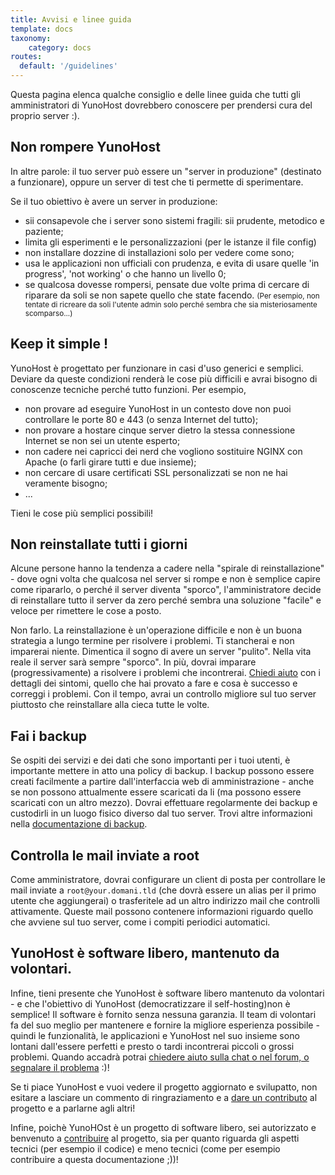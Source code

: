 ```yaml
---
title: Avvisi e linee guida
template: docs
taxonomy:
    category: docs
routes:
  default: '/guidelines'
---
```


Questa pagina elenca qualche consiglio e delle linee guida che tutti gli amministratori di YunoHost dovrebbero conoscere per prendersi cura del proprio server :).

## Non rompere YunoHost

In altre parole: il tuo server può essere un "server in produzione" (destinato a funzionare), oppure un server di test che ti permette di sperimentare.

Se il tuo obiettivo è avere un server in produzione:
- sii consapevole che i server sono sistemi fragili: sii prudente, metodico e paziente;
- limita gli esperimenti e le personalizzazioni (per le istanze il file config)
- non installare dozzine di installazioni solo per vedere come sono;
- usa le applicazioni non ufficiali con prudenza, e evita di usare quelle 'in progress', 'not working' o che hanno un livello 0;
- se qualcosa dovesse rompersi, pensate due volte prima di cercare di riparare da soli se non sapete quello che state facendo. <small>(Per esempio, non tentate di ricreare da soli l'utente admin solo perché sembra che sia misteriosamente scomparso...)</small>

## Keep it simple !

YunoHost è progettato per funzionare in casi d'uso generici e semplici. Deviare da queste condizioni renderà le cose più difficili e avrai bisogno di conoscenze tecniche perché tutto funzioni. Per esempio,
- non provare ad eseguire YunoHost in un contesto dove non puoi controllare le porte 80 e 443 (o senza Internet del tutto);
- non provare a hostare cinque server dietro la stessa connessione Internet se non sei un utente esperto;
- non cadere nei capricci dei nerd che vogliono sostituire NGINX con Apache (o farli girare tutti e due insieme);
- non cercare di usare certificati SSL personalizzati se non ne hai veramente bisogno;
- ...

Tieni le cose più semplici possibili!

## Non reinstallate tutti i giorni

Alcune persone hanno la tendenza a cadere nella "spirale di reinstallazione" - dove ogni volta che qualcosa nel server si rompe e non è semplice capire come ripararlo, o perché il server diventa "sporco", l'amministratore decide di reinstallare tutto il server da zero perché sembra una soluzione "facile" e veloce per rimettere le cose a posto.

Non farlo. La reinstallazione è un'operazione difficile e non è un buona strategia a lungo termine per risolvere i problemi. Ti stancherai e non imparerai niente. Dimentica il sogno di avere un server "pulito". Nella vita reale il server sarà sempre "sporco". In più, dovrai imparare (progressivamente) a risolvere i problemi che incontrerai. [Chiedi aiuto](/help) con i dettagli dei sintomi, quello che hai provato a fare e cosa è successo e correggi i problemi. Con il tempo, avrai un controllo migliore sul tuo server piuttosto che reinstallare alla cieca tutte le volte.

## Fai i backup

Se ospiti dei servizi e dei dati che sono importanti per i tuoi utenti, è importante mettere in atto una policy di backup. I backup possono essere creati facilmente a partire dall'interfaccia web di amministrazione - anche se non possono attualmente essere scaricati da li (ma possono essere scaricati con un altro mezzo). Dovrai effettuare regolarmente dei backup e custodirli in un luogo fisico diverso dal tuo server. Trovi altre informazioni nella [documentazione di backup](/backup).

## Controlla le mail inviate a root

Come amministratore, dovrai configurare un client di posta per controllare le mail inviate a `root@your.domani.tld` (che dovrà essere un alias per il primo utente che aggiungerai) o trasferitele ad un altro indirizzo mail che controlli attivamente. Queste mail possono contenere informazioni riguardo quello che avviene sul tuo server, come i compiti periodici automatici.

## YunoHost è software libero, mantenuto da volontari.

Infine, tieni presente che YunoHost è software libero mantenuto da volontari - e che l'obiettivo di YunoHost (democratizzare il self-hosting)non è semplice! Il software è fornito senza nessuna garanzia. Il team di volontari fa del suo meglio per mantenere e fornire la migliore esperienza possibile - quindi le funzionalità, le applicazioni e YunoHost nel suo insieme sono lontani dall'essere perfetti e presto o tardi incontrerai piccoli o grossi problemi. Quando accadrà potrai [chiedere aiuto sulla chat o nel forum, o segnalare il problema](/help) :)!

Se ti piace YunoHost e vuoi vedere il progetto aggiornato e svilupatto, non esitare a lasciare un commento di ringraziamento e a [dare un contributo](https://liberpay.com/YunoHost) al progetto e a parlarne agli altri!

Infine, poichè YunoHOst è un progetto di software libero, sei autorizzato e benvenuto a [contribuire](/contribute) al progetto, sia per quanto riguarda gli aspetti tecnici (per esempio il codice) e meno tecnici (come per esempio contribuire a questa documentazione ;))!
